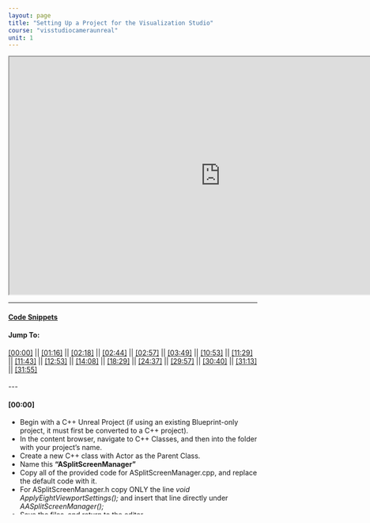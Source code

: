 ```yaml
---
layout: page
title: "Setting Up a Project for the Visualization Studio"
course: "visstudiocameraunreal"
unit: 1
---
```


<iframe id="top" src="https://www.youtube.com/embed/ewRKuI49vPQ" name="embed" width="854" height="480" title="Visualization Studio Unreal Engine Setup Walkthrough" allow="autoplay" allowfullscreen="true"></iframe>

<hr>

<h4> <a href="codesnippets.html" target="_blank">Code Snippets</a></h4>
<h4>Jump To:</h4>
<p1>
<a href="https://www.youtube.com/embed/ewRKuI49vPQ?start=0&autoplay=1" target="embed" allow="autoplay" onclick="document.getElementById('top').scrollIntoView(true);document.getElementById('[00:00]').scrollIntoView({ behavior: 'smooth', block: 'end', inline: 'nearest' });" >[00:00]</a>  ||  
<a href="https://www.youtube.com/embed/ewRKuI49vPQ?start=76&autoplay=1" target="embed" allow="autoplay" onclick="document.getElementById('top').scrollIntoView(true);document.getElementById('[01:16]').scrollIntoView({ behavior: 'smooth', block: 'end', inline: 'nearest' });" >[01:16]</a>  ||  
<a href="https://www.youtube.com/embed/ewRKuI49vPQ?start=138&autoplay=1" target="embed" allow="autoplay" onclick="document.getElementById('top').scrollIntoView(true);document.getElementById('[02:18]').scrollIntoView({ behavior: 'smooth', block: 'end', inline: 'nearest' });" >[02:18]</a>  ||  
<a href="https://www.youtube.com/embed/ewRKuI49vPQ?start=164&autoplay=1" target="embed" allow="autoplay" onclick="document.getElementById('top').scrollIntoView(true);document.getElementById('[02:44]').scrollIntoView({ behavior: 'smooth', block: 'end', inline: 'nearest' });" >[02:44]</a>  ||  
<a href="https://www.youtube.com/embed/ewRKuI49vPQ?start=177&autoplay=1" target="embed" allow="autoplay" onclick="document.getElementById('top').scrollIntoView(true);document.getElementById('[02:57]').scrollIntoView({ behavior: 'smooth', block: 'end', inline: 'nearest' });" >[02:57]</a>  ||  
<a href="https://www.youtube.com/embed/ewRKuI49vPQ?start=229&autoplay=1" target="embed" allow="autoplay" onclick="document.getElementById('top').scrollIntoView(true);document.getElementById('[03:49]').scrollIntoView({ behavior: 'smooth', block: 'end', inline: 'nearest' });" >[03:49]</a>  ||  
<a href="https://www.youtube.com/embed/ewRKuI49vPQ?start=653&autoplay=1" target="embed" allow="autoplay" onclick="document.getElementById('top').scrollIntoView(true);document.getElementById('[10:53]').scrollIntoView({ behavior: 'smooth', block: 'end', inline: 'nearest' });" >[10:53]</a>  ||  
<a href="https://www.youtube.com/embed/ewRKuI49vPQ?start=689&autoplay=1" target="embed" allow="autoplay" onclick="document.getElementById('top').scrollIntoView(true);document.getElementById('[11:29]').scrollIntoView({ behavior: 'smooth', block: 'end', inline: 'nearest' });" >[11:29]</a>  ||  
<a href="https://www.youtube.com/embed/ewRKuI49vPQ?start=703&autoplay=1" target="embed" allow="autoplay" onclick="document.getElementById('top').scrollIntoView(true);document.getElementById('[11:43]').scrollIntoView({ behavior: 'smooth', block: 'end', inline: 'nearest' });" >[11:43]</a>  ||  
<a href="https://www.youtube.com/embed/ewRKuI49vPQ?start=773&autoplay=1" target="embed" allow="autoplay" onclick="document.getElementById('top').scrollIntoView(true);document.getElementById('[12:53]').scrollIntoView({ behavior: 'smooth', block: 'end', inline: 'nearest' });" >[12:53]</a>  ||  
<a href="https://www.youtube.com/embed/ewRKuI49vPQ?start=848&autoplay=1" target="embed" allow="autoplay" onclick="document.getElementById('top').scrollIntoView(true);document.getElementById('[14:08]').scrollIntoView({ behavior: 'smooth', block: 'end', inline: 'nearest' });" >[14:08]</a>  ||  
<a href="https://www.youtube.com/embed/ewRKuI49vPQ?start=1109&autoplay=1" target="embed" allow="autoplay" onclick="document.getElementById('top').scrollIntoView(true);document.getElementById('[18:29]').scrollIntoView({ behavior: 'smooth', block: 'end', inline: 'nearest' });" >[18:29]</a>  ||  
<a href="https://www.youtube.com/embed/ewRKuI49vPQ?start=1477&autoplay=1" target="embed" allow="autoplay" onclick="document.getElementById('top').scrollIntoView(true);document.getElementById('[24:37]').scrollIntoView({ behavior: 'smooth', block: 'end', inline: 'nearest' });" >[24:37]</a>  ||  
<a href="https://www.youtube.com/embed/ewRKuI49vPQ?start=1797&autoplay=1" target="embed" allow="autoplay" onclick="document.getElementById('top').scrollIntoView(true);document.getElementById('[29:57]').scrollIntoView({ behavior: 'smooth', block: 'end', inline: 'nearest' });" >[29:57]</a>  ||  
<a href="https://www.youtube.com/embed/ewRKuI49vPQ?start=1840&autoplay=1" target="embed" allow="autoplay" onclick="document.getElementById('top').scrollIntoView(true);document.getElementById('[30:40]').scrollIntoView({ behavior: 'smooth', block: 'end', inline: 'nearest' });" >[30:40]</a>  ||  
<a href="https://www.youtube.com/embed/ewRKuI49vPQ?start=1873&autoplay=1" target="embed" allow="autoplay" onclick="document.getElementById('top').scrollIntoView(true);document.getElementById('[31:13]').scrollIntoView({ behavior: 'smooth', block: 'end', inline: 'nearest' });" >[31:13]</a>  ||  
<a href="https://www.youtube.com/embed/ewRKuI49vPQ?start=1915&autoplay=1" target="embed" allow="autoplay" onclick="document.getElementById('top').scrollIntoView(true);document.getElementById('[31:55]').scrollIntoView({ behavior: 'smooth', block: 'nearest', inline: 'nearest' });" >[31:55]</a><br><br>
</p1>
---

<div style="height: 250px;overflow: scroll;">
<h4>[00:00]</h4>
<ul>
  <li>Begin with a C++ Unreal Project (if using an existing Blueprint-only project, it must first be converted to a C++ project).</li>
  <li>In the content browser, navigate to C++ Classes, and then into the folder with your project’s name.</li>
  <li>Create a new C++ class with Actor as the Parent Class.</li>
  <li>Name this <b>“ASplitScreenManager”</b></li>
  <li>Copy all of the provided code for ASplitScreenManager.cpp, and replace the default code with it.</li>
  <li>For ASplitScreenManager.h copy ONLY the line <em>void ApplyEightViewportSettings();</em> and insert that line directly under <em>AASplitScreenManager();</em></li>
  <li>Save the files, and return to the editor.</li>
</ul>
<p id="[00:00]"></p>
<br><br>

<h4>[01:16]</h4>
<ul>
  <li>Create another C++ class, being sure to check “Show All Classes”</li>
  <li>Search for and select GameInstance as the parent class.</li>
  <li>Name this <b>“VizStudioGameInstance”</b></li>
  <li>Like before, copy all of the provided code for VizStudioGameInstance.cpp, and replace the default code.</li>
  <li>For VizStudioGameInstance.h, only the lines from  <em>public:</em>  to <em>ULocalPlayer…</em>  need to be copied from the provided code and pasted just below <em>GENERATED_BODY()</em> in Visual Studio.</li>
</ul>
<p id="[01:16]"></p>
<br><br>

<h4>[02:18]</h4>
<ul>
  <li>Back in the editor, create one more C++ class, and select GameViewportClient as the parent class.</li>
  <li>Name this <b>“VizStudioGameViewportClient”</b></li>
  <li>This requires no additional code.</li>
</ul>
<p id="[02:18]"></p>
<br><br>

<h4>[02:44]</h4>
<ul>
  <li>Now create a Blueprint class from ASplitScreenManager.</li>
  <li>Name this <b>“ASplitScreenManagerBP”</b></li>
  <li>This should be placed in your project’s Content folder. Go there now.</li>
</ul>
<p id="[02:44]"></p>
<br><br>

<h4>[02:57]</h4>
<ul>
  <li>Now to create a few more Blueprint classes.</li>
  <li>Create a Pawn class, and name it <b>“VizCameraReceiverPawn”</b></li>
  <li>Create a Game Mode Base class, and name it <b>“VizGameMode”</b></li>
  <li>Create another Pawn class, and name it <b>“VizParentPawn”</b></li>
  <li>Finally, create a Player Controller class, and name it <b>“VizPlayerController”</b></li>
</ul>
<p id="[02:57]"></p>
<br><br>

<h4>[03:49]</h4>
<ul>
    <li>Open up the VizGameMode Blueprint.</li>
    <li>Follow along with the video to continue setting up the VizGameMode.</li>
</ul>
<p id="[03:49]"></p>
<br><br>

<h4>[10:53]</h4>
<ul>
  <li>At this point, be sure that the Possess node inside your collapsed Change First Player To A Parent Pawn node has an execute output running to the collapsed node’s Outputs node.
</li>
  <li><em>Even if the collapsed nodes appear to be connected from the Event Graph, they will not be if this change is not made.</em>
</li>
  <li>From here, continue following along with the video to set up Panini Projection in the Construction Script.
</li>
</ul>
<p id="[10:53]"></p>
<br><br>

<h4>[11:29]</h4>
<ul>
  <li>Go to VizGameMode’s Class Defaults, and change the Default Pawn Class to <b>VizCameraReceiverPawn</b>, <em>NOT VizParentPawn</em></li>
  <li>Set the HUD class to None</li>
  <li>With that, the VizGameMode Blueprint is set up.</li>
</ul>
<p id="[11:29]"></p>
<br><br>

<h4>[11:43]</h4>
<ul>
  <li><em>*Technically, this section is optional if you do not plan to move the player in your project, or if you simply do not want vignetting when moving. If that is the case, skip to [14:08].</em></li>
  <li>Now, make a new material named Blur_PP.</li>
  <li>Follow the video closely for steps.</li>
</ul>
<p id="[11:43]"></p>
<br><br>

<h4>[12:53]</h4>
<ul>
  <li>It is important to note that the Input names on the Custom node are case sensitive. For example, “uv” can <b>NOT</b> be changed to “UV” without the code needing to be changed.</li>
  <li>Be sure to replace the default code in the Custom node with the code provided.</li>
</ul>
<p id="[12:53]"></p>
<br><br>

<h4>[14:08]</h4>
<ul>
  <li>Open the VizParentPawn Blueprint.</li>
  <li><em>*If you do not want movement functionality for your player, all you need for the following section is to follow the setup instructions for Event BeginPlay, and connect a GetActorTransform node to the SpawnActor node’s Spawn Transform pin as seen starting at [16:40]. </em></li>
</ul>
<p id="[14:08]"></p>
<br><br>

<h4>[18:29]</h4>
<ul>
  <li><em>*If you do not want vignetting during player movement, skip ahead to [30:40].</em></li>
</ul>
<p id="[18:29]"></p>
<br><br>

<h4>[24:37]</h4>
<ul>
  <li>You do not need to enter these values yet. At [29:57] a compiler error will require that the nodes be refreshed, and the values will be reset to their defaults. Hold off on entering those values for now.</li>
</ul>
<p id="[24:37]"></p>
<br><br>

<h4>[29:57]</h4>
<ul>
  <li>This compiler error is just Unreal not understanding that the old input names in the nodes have been changed. Unfortunately, this does mean that the values will need to be input again after the nodes are refreshed if you entered them earlier.</li>
</ul>
<p id="[29:57]"></p>
<br><br>

<h4>[30:40]</h4>
<ul>
  <li>Back in the VizParentPawn’s EventGraph, set up the Possessed Event.</li>
</ul>
<p id="[30:40]"></p>
<br><br>

<h4>[31:13]</h4>
<ul>
  <li>Now, open the VizCameraReceiverPawn Blueprint, and follow the video to set up the camera for correct use in the Visualization Studio.</li>
</ul>
<p id="[31:13]"></p>
<br><br>

<h4>[31:55]</h4>
<ul>
  <li>Lastly, open the Project Settings, and change the Default GameMode and Game Instance classes to VizGameMode and VizStudioGameInstance, respectively.</li>
</ul>
<p id="[31:55]"></p>
</div>
